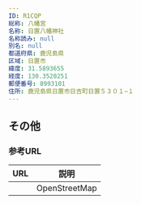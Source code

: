 ```yaml
---
ID: R1CQP
総称: 八幡宮
名称: 日置八幡神社
名称読み: null
別名: null
都道府県: 鹿児島県
区域: 日置市
緯度: 31.5893655
経度: 130.3520251
郵便番号: 8993101
住所: 鹿児島県日置市日吉町日置５３０１−１
---
```


## その他

### 参考URL

| URL | 説明          |
| --- | ------------- |
|     | OpenStreetMap |
